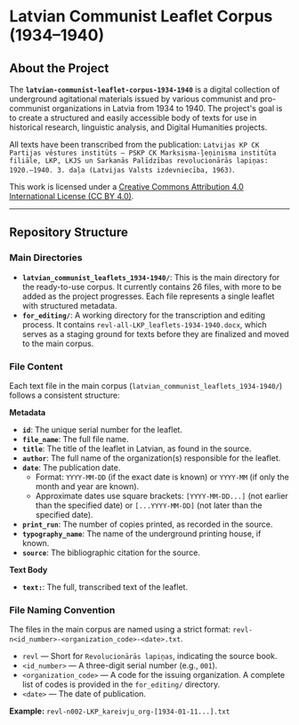 # Latvian Communist Leaflet Corpus (1934–1940)

## About the Project

The **`latvian-communist-leaflet-corpus-1934-1940`** is a digital collection of underground agitational materials issued by various communist and pro-communist organizations in Latvia from 1934 to 1940. The project's goal is to create a structured and easily accessible body of texts for use in historical research, linguistic analysis, and Digital Humanities projects.

All texts have been transcribed from the publication: `Latvijas KP CK Partijas vēstures institūts — PSKP CK Marksisma-ļeņinisma institūta filiāle, LKP, LKJS un Sarkanās Palīdzības revolucionārās lapiņas: 1920.–1940. 3. daļa (Latvijas Valsts izdevniecība, 1963)`.

This work is licensed under a [Creative Commons Attribution 4.0 International License (CC BY 4.0)](https://creativecommons.org/licenses/by/4.0/).

---

## Repository Structure

### Main Directories

* **`latvian_communist_leaflets_1934-1940/`**: This is the main directory for the ready-to-use corpus. It currently contains 26 files, with more to be added as the project progresses. Each file represents a single leaflet with structured metadata.
* **`for_editing/`**: A working directory for the transcription and editing process. It contains `revl-all-LKP_leaflets-1934-1940.docx`, which serves as a staging ground for texts before they are finalized and moved to the main corpus.

### File Content

Each text file in the main corpus (`latvian_communist_leaflets_1934-1940/`) follows a consistent structure:

**Metadata**
* **`id`**: The unique serial number for the leaflet.
* **`file_name`**: The full file name.
* **`title`**: The title of the leaflet in Latvian, as found in the source.
* **`author`**: The full name of the organization(s) responsible for the leaflet.
* **`date`**: The publication date.
    * Format: `YYYY-MM-DD` (if the exact date is known) or `YYYY-MM` (if only the month and year are known).
    * Approximate dates use square brackets: `[YYYY-MM-DD...]` (not earlier than the specified date) or `[...YYYY-MM-DD]` (not later than the specified date).
* **`print_run`**: The number of copies printed, as recorded in the source.
* **`typography_name`**: The name of the underground printing house, if known.
* **`source`**: The bibliographic citation for the source.

**Text Body**
* **`text:`**: The full, transcribed text of the leaflet.

### File Naming Convention

The files in the main corpus are named using a strict format: `revl-n<id_number>-<organization_code>-<date>.txt`.

* `revl` — Short for `Revolucionārās lapiņas`, indicating the source book.
* `<id_number>` — A three-digit serial number (e.g., `001`).
* `<organization_code>` — A code for the issuing organization. A complete list of codes is provided in the `for_editing/` directory.
* `<date>` — The date of publication.

**Example:** `revl-n002-LKP_kareivju_org-[1934-01-11...].txt`